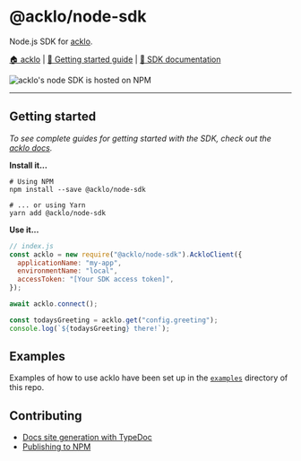 # @acklo/node-sdk

Node.js SDK for [acklo](https://acklo.app).

[🏠 acklo](https://acklo.app) | [🚀 Getting started guide](https://acklo.app/docs/quick_starts/getting_started_with_the_nodejs_sdk) | [📘 SDK documentation](https://acklo.app/docs/nodejs_sdk)

![acklo's node SDK is hosted on NPM](https://img.shields.io/npm/v/@acklo/node-sdk?label=%40acklo%2Fnode-sdk)

---

## Getting started

_To see complete guides for getting started with the SDK, check out the [acklo docs](https://acklo.app/docs)._

**Install it...**

```shell
# Using NPM
npm install --save @acklo/node-sdk

# ... or using Yarn
yarn add @acklo/node-sdk
```

**Use it...**

```js
// index.js
const acklo = new require("@acklo/node-sdk").AckloClient({
  applicationName: "my-app",
  environmentName: "local",
  accessToken: "[Your SDK access token]",
});

await acklo.connect();

const todaysGreeting = acklo.get("config.greeting");
console.log(`${todaysGreeting} there!`);
```

## Examples

Examples of how to use acklo have been set up in the [`examples`](https://github.com/acklo/node-sdk/tree/master/examples) directory of this repo.

## Contributing

- [Docs site generation with TypeDoc](./docs/typedoc.md)
- [Publishing to NPM](./docs/publishing_to_npm.md)
